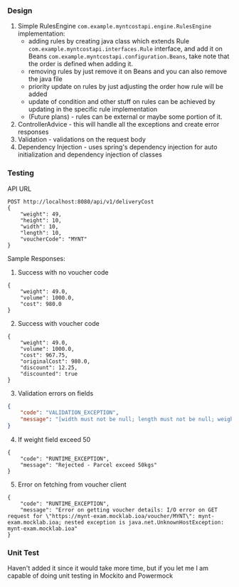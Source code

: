 ### Design
1. Simple RulesEngine `com.example.myntcostapi.engine.RulesEngine` implementation:
    * adding rules by creating java class which extends Rule `com.example.myntcostapi.interfaces.Rule` interface, and add it on Beans `com.example.myntcostapi.configuration.Beans`, take note that the order is defined when adding it.
    * removing rules by just remove it on Beans and you can also remove the java file
    * priority update on rules by just adjusting the order how rule will be added
    * update of condition and other stuff on rules can be achieved by updating in the specific rule implementation
    * (Future plans) - rules can be external or maybe some portion of it.
2. ControllerAdvice - this will handle all the exceptions and create error responses
3. Validation - validations on the request body
4. Dependency Injection - uses spring's dependency injection for auto initialization and dependency injection of classes

### Testing
API URL
```shell
POST http://localhost:8080/api/v1/deliveryCost
{
    "weight": 49,
    "height": 10,
    "width": 10,
    "length": 10,
    "voucherCode": "MYNT"
}
```

Sample Responses:
1. Success with no voucher code
```shell
{
    "weight": 49.0,
    "volume": 1000.0,
    "cost": 980.0
}
```
2. Success with voucher code
```shell
{
    "weight": 49.0,
    "volume": 1000.0,
    "cost": 967.75,
    "originalCost": 980.0,
    "discount": 12.25,
    "discounted": true
}
```
3. Validation errors on fields
```json
{
    "code": "VALIDATION_EXCEPTION",
    "message": "[width must not be null; length must not be null; weight must not be null; height must not be null]"
}
```
4. If weight field exceed 50
```shell
{
    "code": "RUNTIME_EXCEPTION",
    "message": "Rejected - Parcel exceed 50kgs"
}
```
5. Error on fetching from voucher client
```shell
{
    "code": "RUNTIME_EXCEPTION",
    "message": "Error on getting voucher details: I/O error on GET request for \"https://mynt-exam.mocklab.ioa/voucher/MYNT\": mynt-exam.mocklab.ioa; nested exception is java.net.UnknownHostException: mynt-exam.mocklab.ioa"
}
```

### Unit Test
Haven't added it since it would take more time, but if you let me I am capable of doing unit testing in Mockito and Powermock